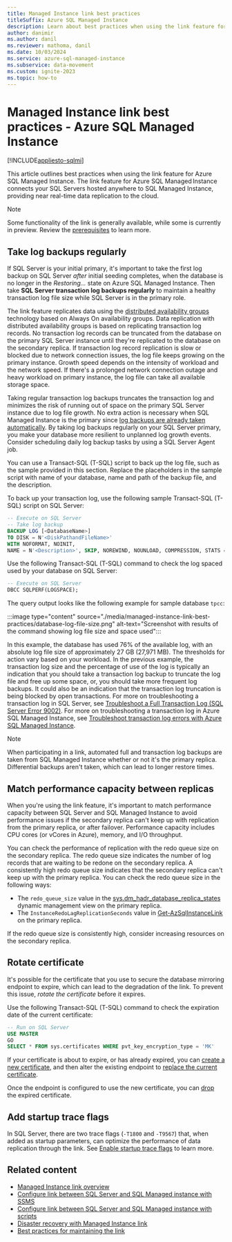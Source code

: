 ```yaml
---
title: Managed Instance link best practices
titleSuffix: Azure SQL Managed Instance
description: Learn about best practices when using the link feature for Azure SQL Managed Instance.
author: danimir
ms.author: danil
ms.reviewer: mathoma, danil
ms.date: 10/03/2024
ms.service: azure-sql-managed-instance
ms.subservice: data-movement
ms.custom: ignite-2023
ms.topic: how-to
---
```

# Managed Instance link best practices - Azure SQL Managed Instance
[!INCLUDE[appliesto-sqlmi](../includes/appliesto-sqlmi.md)]

This article outlines best practices when using the link feature for Azure SQL Managed Instance. The link feature for Azure SQL Managed Instance connects your SQL Servers hosted anywhere to SQL Managed Instance, providing near real-time data replication to the cloud. 

> [!NOTE]
> Some functionality of the link is generally available, while some is currently in preview. Review the [prerequisites](managed-instance-link-feature-overview.md#prerequisites) to learn more. 

## Take log backups regularly

If SQL Server is your initial primary, it's important to take the first log backup on SQL Server *after* initial seeding completes, when the database is no longer in the *Restoring...* state on Azure SQL Managed Instance. Then take **SQL Server transaction log backups regularly** to maintain a healthy transaction log file size while SQL Server is in the primary role. 

The link feature replicates data using the [distributed availability groups](/sql/database-engine/availability-groups/windows/distributed-availability-groups) technology based on Always On availability groups. Data replication with distributed availability groups is based on replicating transaction log records. No transaction log records can be truncated from the database on the primary SQL Server instance until they're replicated to the database on the secondary replica. If transaction log record replication is slow or blocked due to network connection issues, the log file keeps growing on the primary instance. Growth speed depends on the intensity of workload and the network speed. If there's a prolonged network connection outage and heavy workload on primary instance, the log file can take all available storage space.

Taking regular transaction log backups truncates the transaction log and minimizes the risk of running out of space on the primary SQL Server instance due to log file growth. No extra action is necessary when SQL Managed Instance is the primary since [log backups are already taken automatically](automated-backups-overview.md). By taking log backups regularly on your SQL Server primary, you make your database more resilient to unplanned log growth events. Consider scheduling daily log backup tasks by using a SQL Server Agent job.

You can use a Transact-SQL (T-SQL) script to back up the log file, such as the sample provided in this section. Replace the placeholders in the sample script with name of your database, name and path of the backup file, and the description.

To back up your transaction log, use the following sample Transact-SQL (T-SQL) script on SQL Server: 

```sql
-- Execute on SQL Server
-- Take log backup
BACKUP LOG [<DatabaseName>]
TO DISK = N'<DiskPathandFileName>'
WITH NOFORMAT, NOINIT,
NAME = N'<Description>', SKIP, NOREWIND, NOUNLOAD, COMPRESSION, STATS = 1
```

Use the following Transact-SQL (T-SQL) command to check the log spaced used by your database on SQL Server: 

```sql
-- Execute on SQL Server
DBCC SQLPERF(LOGSPACE); 
```

The query output looks like the following example for sample database `tpcc`:

:::image type="content" source="./media/managed-instance-link-best-practices/database-log-file-size.png" alt-text="Screenshot with results of the command showing log file size and space used":::

In this example, the database has used 76% of the available log, with an absolute log file size of approximately 27 GB (27,971 MB). The thresholds for action vary based on your workload. In the previous example, the transaction log size and the percentage of use of the log is typically an indication that you should take a transaction log backup to truncate the log file and free up some space, or, you should take more frequent log backups. It could also be an indication that the transaction log truncation is being blocked by open transactions. For more on troubleshooting a transaction log in SQL Server, see [Troubleshoot a Full Transaction Log (SQL Server Error 9002)](/sql/relational-databases/logs/troubleshoot-a-full-transaction-log-sql-server-error-9002). For more on troubleshooting a transaction log in Azure SQL Managed Instance, see [Troubleshoot transaction log errors with Azure SQL Managed Instance](../managed-instance/troubleshoot-transaction-log-errors-issues.md?view=azuresql-mi&preserve-view=true).


> [!NOTE]
> When participating in a link, automated full and transaction log backups are taken from SQL Managed Instance whether or not it's the primary replica. Differential backups aren't taken, which can lead to longer restore times. 

## Match performance capacity between replicas

When you're using the link feature, it's important to match performance capacity between SQL Server and SQL Managed Instance to avoid performance issues if the secondary replica can't keep up with replication from the primary replica, or after failover. Performance capacity includes CPU cores (or vCores in Azure), memory, and I/O throughput. 

You can check the performance of replication with the redo queue size on the secondary replica. The redo queue size indicates the number of log records that are waiting to be redone on the secondary replica. A consistently high redo queue size indicates that the secondary replica can't keep up with the primary replica. You can check the redo queue size in the following ways:
 
- The `redo_queue_size` value in the [sys.dm_hadr_database_replica_states](/sql/relational-databases/system-dynamic-management-views/sys-dm-hadr-database-replica-states-transact-sql) dynamic management view on the primary replica. 
- The `InstanceRedoLagReplicationSeconds` value in [Get-AzSqlInstanceLink](/powershell/module/az.sql/get-azsqlinstancelink) on the primary replica. 

If the redo queue size is consistently high, consider increasing resources on the secondary replica.

## Rotate certificate 

It's possible for the certificate that you use to secure the database mirroring endpoint to expire, which can lead to the degradation of the link. To prevent this issue, *rotate the certificate* before it expires.

Use the following Transact-SQL (T-SQL) command to check the expiration date of the current certificate: 

```sql
-- Run on SQL Server
USE MASTER
GO
SELECT * FROM sys.certificates WHERE pvt_key_encryption_type = 'MK' 
```

If your certificate is about to expire, or has already expired, you can [create a new certificate](managed-instance-link-configure-how-to-scripts.md#create-a-certificate-on-sql-server-and-import-its-public-key-to-sql-managed-instance), and then alter the existing endpoint to [replace the current certificate](managed-instance-link-configure-how-to-scripts.md#alter-an-existing-endpoint). 

Once the endpoint is configured to use the new certificate, you can [drop](/sql/t-sql/statements/drop-certificate-transact-sql) the expired certificate. 


## Add startup trace flags

In SQL Server, there are two trace flags (`-T1800` and `-T9567`) that, when added as startup parameters, can optimize the performance of data replication through the link. See [Enable startup trace flags](managed-instance-link-preparation.md#enable-startup-trace-flags) to learn more. 

## Related content

- [Managed Instance link overview](managed-instance-link-feature-overview.md)
- [Configure link between SQL Server and SQL Managed instance with SSMS](managed-instance-link-configure-how-to-ssms.md)
- [Configure link between SQL Server and SQL Managed instance with scripts](managed-instance-link-configure-how-to-scripts.md)
- [Disaster recovery with Managed Instance link](managed-instance-link-disaster-recovery.md)
- [Best practices for maintaining the link](managed-instance-link-best-practices.md)
